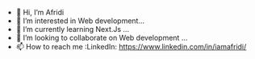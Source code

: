 - 👋 Hi, I’m Afridi
- 👀 I’m interested in Web development...
- 🌱 I’m currently learning Next.Js ...
- 💞️ I’m looking to collaborate on Web development ...
- 📫 How to reach me :LinkedIn: https://www.linkedin.com/in/iamafridi/ 

<!---
iamafridi/iamafridi is a ✨ special ✨ repository because its `README.md` (this file) appears on your GitHub profile.
You can click the Preview link to take a look at your changes.
--->
